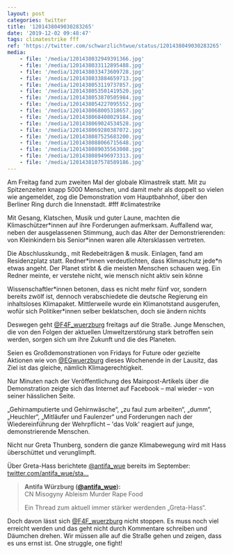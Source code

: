 ```yaml
---
layout: post
categories: twitter
title: '1201438049030283265'
date: '2019-12-02 09:48:47'
tags: climatestrike fff
ref: 'https://twitter.com/schwarzlichtwue/status/1201438049030283265'
media:
    - file: '/media/1201438032949391366.jpg'
    - file: '/media/1201438033112895488.jpg'
    - file: '/media/1201438033473609728.jpg'
    - file: '/media/1201438033884659713.jpg'
    - file: '/media/1201438053119737857.jpg'
    - file: '/media/1201438053501419520.jpg'
    - file: '/media/1201438053870505984.jpg'
    - file: '/media/1201438054227095552.jpg'
    - file: '/media/1201438068005318657.jpg'
    - file: '/media/1201438068408029184.jpg'
    - file: '/media/1201438069024534528.jpg'
    - file: '/media/1201438069280387072.jpg'
    - file: '/media/1201438087525683200.jpg'
    - file: '/media/1201438088066715648.jpg'
    - file: '/media/1201438089035563008.jpg'
    - file: '/media/1201438089496973313.jpg'
    - file: '/media/1201438107578589186.jpg'
---
```

Am Freitag fand zum zweiten Mal der globale Klimastreik statt. Mit zu Spitzenzeiten knapp 5000 Menschen, und damit mehr als doppelt so vielen wie angemeldet, zog die Demonstration vom Hauptbahnhof, über den Berliner Ring durch die Innenstadt. #fff #climatestrike  


Mit Gesang, Klatschen, Musik und guter Laune, machten die Klimaschützer\*innen auf ihre Forderungen aufmerksam. Auffallend war, neben der ausgelassenen Stimmung, auch das Alter der Demonstrierenden: von Kleinkindern bis Senior\*innen waren alle Altersklassen vertreten.  


Die Abschlusskundg., mit Redebeiträgen &amp; musik. Einlagen, fand am Residenzplatz statt. Redner\*innen verdeutlichten, dass Klimaschutz jede\*n etwas angeht. Der Planet stirbt &amp; die meisten Menschen schauen weg. Ein Redner meinte, er verstehe nicht, wie mensch nicht aktiv sein könne  


Wissenschaftler\*innen betonen, dass es nicht mehr fünf vor, sondern bereits zwölf ist, dennoch verabschiedete die deutsche Regierung ein inhaltsloses Klimapaket. Mittlerweile wurde ein Klimanotstand ausgerufen, wofür sich Politiker\*innen selber beklatschen, doch sie ändern nichts  


Deswegen geht [@F4F_wuerzburg](https://twitter.com/F4F_wuerzburg) freitags auf die Straße. Junge Menschen, die von den Folgen der aktuellen Umweltzerstörung stark betroffen sein werden, sorgen sich um ihre Zukunft und die des Planeten.  


Seien es Großdemonstrationen von Fridays for Future oder gezielte Aktionen wie von [@EGwuerzburg](https://twitter.com/EGwuerzburg) dieses Wochenende in der Lausitz, das Ziel ist das gleiche, nämlich Klimagerechtigkeit. 


Nur Minuten nach der Veröffentlichung des Mainpost-Artikels über die Demonstration zeigte sich das Internet auf Facebook – mal wieder – von seiner hässlichen Seite. 


„Gehirnamputierte und Gehirnwäsche“, „zu faul zum arbeiten“, „dumm“, „Heuchler“, „Mitläufer und Faulenzer“ und Forderungen nach der Wiedereinführung der Wehrpflicht – 'das Volk' reagiert auf junge, demonstrierende Menschen. 


Nicht nur Greta Thunberg, sondern die ganze Klimabewegung wird mit Hass überschüttet und verunglimpft.



Über Greta-Hass berichtete [@antifa_wue](https://twitter.com/antifa_wue) bereits im September: [twitter.com/antifa_wue/sta…](https://twitter.com/antifa_wue/status/1177929893906178048) 


> <b>Antifa Würzburg ([@antifa_wue](https://twitter.com/antifa_wue)):</b>  
>CN Misogyny Ableism Murder Rape Food  
>  
>  
>  
>Ein Thread zum aktuell immer stärker werdenden „Greta-Hass“.  
>  
>   
>  
>  


Doch davon lässt sich [@F4F_wuerzburg](https://twitter.com/F4F_wuerzburg) nicht stoppen. Es muss noch viel erreicht werden und das geht nicht durch Kommentare schreiben und Däumchen drehen. Wir müssen alle auf die Straße gehen und zeigen, dass es uns ernst ist. One struggle, one fight! 

